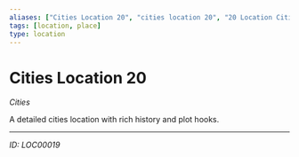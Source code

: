 ```yaml
---
aliases: ["Cities Location 20", "cities location 20", "20 Location Cities"]
tags: [location, place]
type: location
---
```


# Cities Location 20

*Cities*

A detailed cities location with rich history and plot hooks.

---
*ID: LOC00019*